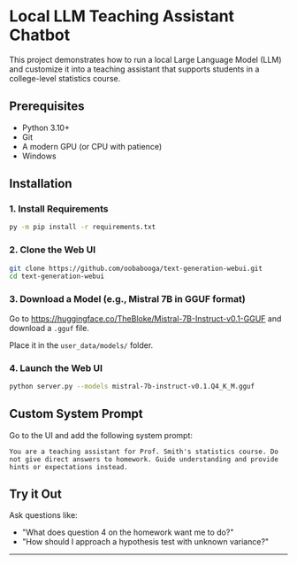 # Local LLM Teaching Assistant Chatbot

This project demonstrates how to run a local Large Language Model (LLM) and customize it into a teaching assistant that supports students in a college-level statistics course.

## Prerequisites
- Python 3.10+
- Git
- A modern GPU (or CPU with patience)
- Windows

## Installation

### 1. Install Requirements
```bash
py -m pip install -r requirements.txt
```

### 2. Clone the Web UI
```bash
git clone https://github.com/oobabooga/text-generation-webui.git
cd text-generation-webui
```

### 3. Download a Model (e.g., Mistral 7B in GGUF format)
Go to https://huggingface.co/TheBloke/Mistral-7B-Instruct-v0.1-GGUF and download a `.gguf` file.

Place it in the `user_data/models/` folder.

### 4. Launch the Web UI
```bash
python server.py --models mistral-7b-instruct-v0.1.Q4_K_M.gguf
```

## Custom System Prompt
Go to the UI and add the following system prompt:

```
You are a teaching assistant for Prof. Smith's statistics course. Do not give direct answers to homework. Guide understanding and provide hints or expectations instead.
```

## Try it Out
Ask questions like:
- "What does question 4 on the homework want me to do?"
- "How should I approach a hypothesis test with unknown variance?"

---
